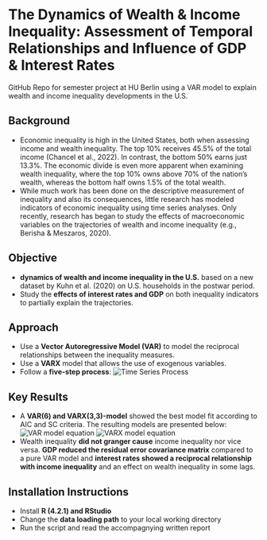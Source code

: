 # The Dynamics of Wealth & Income Inequality: Assessment of Temporal Relationships and Influence of GDP & Interest Rates
GitHub Repo for semester project at HU Berlin using a VAR model to explain wealth and income inequality developments in the U.S.

## Background
* Economic inequality is high in the United States, both when assessing income and wealth inequality. The top 10% receives 45.5% of the total income (Chancel et
al., 2022). In contrast, the bottom 50% earns just 13.3%. The economic divide is even more apparent when examining wealth inequality, where the top 10% owns
above 70% of the nation’s wealth, whereas the bottom half owns 1.5% of the total wealth.
* While much work has been done on the descriptive measurement of inequality and also its consequences, little research has modeled indicators of economic inequality using time series analyses. Only recently, research has began to study the effects of macroeconomic variables on the trajectories of wealth and income inequality (e.g., Berisha & Meszaros, 2020). 

## Objective
*  **dynamics of wealth and income inequality in the U.S.** based on a new dataset by Kuhn et al. (2020) on U.S. households in the postwar period.
* Study the **effects of interest rates and GDP** on both inequality indicators to partially explain the trajectories.

## Approach
* Use a **Vector Autoregressive Model (VAR)** to model the reciprocal relationships between the inequality measures.
* Use a **VARX** model that allows the use of exogenous variables. 
* Follow a **five-step process**:
![Time Series Process](time_series_process.png)

## Key Results
* A **VAR(6) and VARX(3,3)-model** showed the best model fit according to AIC and SC criteria. The resulting models are presented below:
![VAR model equation](time_series_process.png)
![VARX model equation](time_series_process.png)
* Wealth inequality **did not granger cause** income inequality nor vice versa. **GDP reduced the residual error covariance matrix** compared to a pure VAR model and **interest rates showed a reciprocal relationship with income inequality** and an effect on wealth inequality in some lags.

## Installation Instructions
* Install **R (4.2.1) and RStudio**
* Change the **data loading path** to your local working directory
* Run the script and read the accompagnying written report
